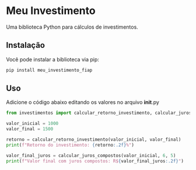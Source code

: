 # Meu Investimento

Uma biblioteca Python para cálculos de investimentos.

## Instalação

Você pode instalar a biblioteca via pip:

```bash
pip install meu_investimento_fiap
```

## Uso

Adicione o código abaixo editando os valores no arquivo __init__.py

```python
from investimentos import calcular_retorno_investimento, calcular_juros_compostos

valor_inicial = 1000
valor_final = 1500

retorno = calcular_retorno_investimento(valor_inicial, valor_final)
print(f"Retorno do investimento: {retorno:.2f}%")

valor_final_juros = calcular_juros_compostos(valor_inicial, 6, 5)
print(f"Valor final com juros compostos: R${valor_final_juros:.2f}")
```